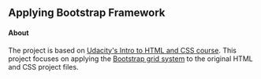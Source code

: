 ## Applying Bootstrap Framework

#### About

The project is based on [Udacity's Intro to HTML and CSS course](https://www.udacity.com/course/intro-to-html-and-css--ud304). This project focuses on applying the [Bootstrap grid system](http://getbootstrap.com/) to the original HTML and CSS project files.
